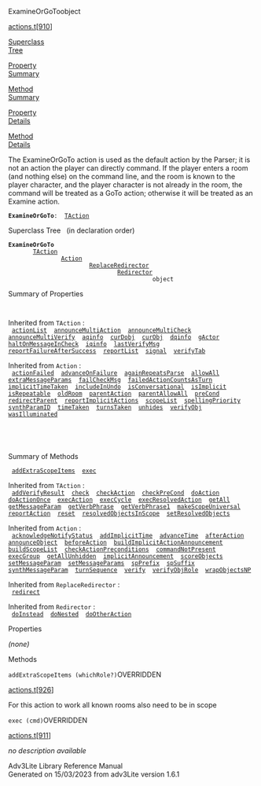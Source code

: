 ---
---
<span class="title">ExamineOrGoTo</span><span class="type">object</span>

[actions.t](../file/actions.t.html)\[[910](../source/actions.t.html#910)\]

[Superclass  
Tree](#_SuperClassTree_)

[Property  
Summary](#_PropSummary_)

[Method  
Summary](#_MethodSummary_)

[Property  
Details](#_Properties_)

[Method  
Details](#_Methods_)

<div class="fdesc">

The ExamineOrGoTo action is used as the default action by the Parser; it
is not an action the player can directly command. If the player enters a
room (and nothing else) on the command line, and the room is known to
the player character, and the player character is not already in the
room, the command will be treated as a GoTo action; otherwise it will be
treated as an Examine action.

**`ExamineOrGoTo`**` :   `[`TAction`](../object/TAction.html)

</div>

<span id="_SuperClassTree_"></span>

<div class="mjhd">

<span class="hdln">Superclass Tree</span>   (in declaration order)

</div>

**`ExamineOrGoTo`**  
`         `[`TAction`](../object/TAction.html)  
`                 `[`Action`](../object/Action.html)  
`                         `[`ReplaceRedirector`](../object/ReplaceRedirector.html)  
`                                 `[`Redirector`](../object/Redirector.html)  
`                                         object`  
<span id="_PropSummary_"></span>

<div class="mjhd">

<span class="hdln">Summary of Properties</span>  

</div>

` `

Inherited from `TAction` :  
` `[`actionList`](../object/TAction.html#actionList)`  `[`announceMultiAction`](../object/TAction.html#announceMultiAction)`  `[`announceMultiCheck`](../object/TAction.html#announceMultiCheck)`  `[`announceMultiVerify`](../object/TAction.html#announceMultiVerify)`  `[`aqinfo`](../object/TAction.html#aqinfo)`  `[`curDobj`](../object/TAction.html#curDobj)`  `[`curObj`](../object/TAction.html#curObj)`  `[`dqinfo`](../object/TAction.html#dqinfo)`  `[`gActor`](../object/TAction.html#gActor)`  `[`haltOnMessageInCheck`](../object/TAction.html#haltOnMessageInCheck)`  `[`iqinfo`](../object/TAction.html#iqinfo)`  `[`lastVerifyMsg`](../object/TAction.html#lastVerifyMsg)`  `[`reportFailureAfterSuccess`](../object/TAction.html#reportFailureAfterSuccess)`  `[`reportList`](../object/TAction.html#reportList)`  `[`signal`](../object/TAction.html#signal)`  `[`verifyTab`](../object/TAction.html#verifyTab)`  `

Inherited from `Action` :  
` `[`actionFailed`](../object/Action.html#actionFailed)`  `[`advanceOnFailure`](../object/Action.html#advanceOnFailure)`  `[`againRepeatsParse`](../object/Action.html#againRepeatsParse)`  `[`allowAll`](../object/Action.html#allowAll)`  `[`extraMessageParams`](../object/Action.html#extraMessageParams)`  `[`failCheckMsg`](../object/Action.html#failCheckMsg)`  `[`failedActionCountsAsTurn`](../object/Action.html#failedActionCountsAsTurn)`  `[`implicitTimeTaken`](../object/Action.html#implicitTimeTaken)`  `[`includeInUndo`](../object/Action.html#includeInUndo)`  `[`isConversational`](../object/Action.html#isConversational)`  `[`isImplicit`](../object/Action.html#isImplicit)`  `[`isRepeatable`](../object/Action.html#isRepeatable)`  `[`oldRoom`](../object/Action.html#oldRoom)`  `[`parentAction`](../object/Action.html#parentAction)`  `[`parentAllowAll`](../object/Action.html#parentAllowAll)`  `[`preCond`](../object/Action.html#preCond)`  `[`redirectParent`](../object/Action.html#redirectParent)`  `[`reportImplicitActions`](../object/Action.html#reportImplicitActions)`  `[`scopeList`](../object/Action.html#scopeList)`  `[`spellingPriority`](../object/Action.html#spellingPriority)`  `[`synthParamID`](../object/Action.html#synthParamID)`  `[`timeTaken`](../object/Action.html#timeTaken)`  `[`turnsTaken`](../object/Action.html#turnsTaken)`  `[`unhides`](../object/Action.html#unhides)`  `[`verifyObj`](../object/Action.html#verifyObj)`  `[`wasIlluminated`](../object/Action.html#wasIlluminated)`  `

` `

` `

<span id="_MethodSummary_"></span>

<div class="mjhd">

<span class="hdln">Summary of Methods</span>  

</div>

` `[`addExtraScopeItems`](#addExtraScopeItems)`  `[`exec`](#exec)`  `

Inherited from `TAction` :  
` `[`addVerifyResult`](../object/TAction.html#addVerifyResult)`  `[`check`](../object/TAction.html#check)`  `[`checkAction`](../object/TAction.html#checkAction)`  `[`checkPreCond`](../object/TAction.html#checkPreCond)`  `[`doAction`](../object/TAction.html#doAction)`  `[`doActionOnce`](../object/TAction.html#doActionOnce)`  `[`execAction`](../object/TAction.html#execAction)`  `[`execCycle`](../object/TAction.html#execCycle)`  `[`execResolvedAction`](../object/TAction.html#execResolvedAction)`  `[`getAll`](../object/TAction.html#getAll)`  `[`getMessageParam`](../object/TAction.html#getMessageParam)`  `[`getVerbPhrase`](../object/TAction.html#getVerbPhrase)`  `[`getVerbPhrase1`](../object/TAction.html#getVerbPhrase1)`  `[`makeScopeUniversal`](../object/TAction.html#makeScopeUniversal)`  `[`reportAction`](../object/TAction.html#reportAction)`  `[`reset`](../object/TAction.html#reset)`  `[`resolvedObjectsInScope`](../object/TAction.html#resolvedObjectsInScope)`  `[`setResolvedObjects`](../object/TAction.html#setResolvedObjects)`  `

Inherited from `Action` :  
` `[`acknowledgeNotifyStatus`](../object/Action.html#acknowledgeNotifyStatus)`  `[`addImplicitTime`](../object/Action.html#addImplicitTime)`  `[`advanceTime`](../object/Action.html#advanceTime)`  `[`afterAction`](../object/Action.html#afterAction)`  `[`announceObject`](../object/Action.html#announceObject)`  `[`beforeAction`](../object/Action.html#beforeAction)`  `[`buildImplicitActionAnnouncement`](../object/Action.html#buildImplicitActionAnnouncement)`  `[`buildScopeList`](../object/Action.html#buildScopeList)`  `[`checkActionPreconditions`](../object/Action.html#checkActionPreconditions)`  `[`commandNotPresent`](../object/Action.html#commandNotPresent)`  `[`execGroup`](../object/Action.html#execGroup)`  `[`getAllUnhidden`](../object/Action.html#getAllUnhidden)`  `[`implicitAnnouncement`](../object/Action.html#implicitAnnouncement)`  `[`scoreObjects`](../object/Action.html#scoreObjects)`  `[`setMessageParam`](../object/Action.html#setMessageParam)`  `[`setMessageParams`](../object/Action.html#setMessageParams)`  `[`spPrefix`](../object/Action.html#spPrefix)`  `[`spSuffix`](../object/Action.html#spSuffix)`  `[`synthMessageParam`](../object/Action.html#synthMessageParam)`  `[`turnSequence`](../object/Action.html#turnSequence)`  `[`verify`](../object/Action.html#verify)`  `[`verifyObjRole`](../object/Action.html#verifyObjRole)`  `[`wrapObjectsNP`](../object/Action.html#wrapObjectsNP)`  `

Inherited from `ReplaceRedirector` :  
` `[`redirect`](../object/ReplaceRedirector.html#redirect)`  `

Inherited from `Redirector` :  
` `[`doInstead`](../object/Redirector.html#doInstead)`  `[`doNested`](../object/Redirector.html#doNested)`  `[`doOtherAction`](../object/Redirector.html#doOtherAction)`  `

<span id="_Properties_"></span>

<div class="mjhd">

<span class="hdln">Properties</span>  

</div>

*(none)* <span id="_Methods_"></span>

<div class="mjhd">

<span class="hdln">Methods</span>  

</div>

<span id="addExtraScopeItems"></span>

`addExtraScopeItems (whichRole?)`<span class="rem">OVERRIDDEN</span>

[actions.t](../file/actions.t.html)\[[926](../source/actions.t.html#926)\]

<div class="desc">

For this action to work all known rooms also need to be in scope

</div>

<span id="exec"></span>

`exec (cmd)`<span class="rem">OVERRIDDEN</span>

[actions.t](../file/actions.t.html)\[[911](../source/actions.t.html#911)\]

<div class="desc">

*no description available*

</div>

<div class="ftr">

Adv3Lite Library Reference Manual  
Generated on 15/03/2023 from adv3Lite version 1.6.1

</div>
